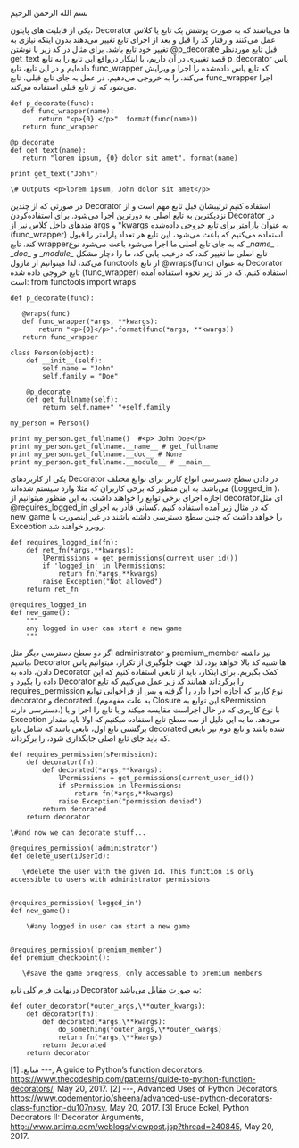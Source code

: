 
بسم الله الرحمن الرحیم

یکی از قابلیت های پایتون، Decorator ها می‌باشند که به صورت پوشش یک تابع یا کلاس عمل می‌کنند و رفتار کد را قبل و بعد از اجرای تابع تغییر می‌دهند بدون اینکه نیازی به تغییر خود تابع باشد. برای مثال در کد زیر با نوشتن @p_decorate قبل تابع موردنظر get_text قصد تغییری در آن داریم، با اینکار درواقع این تابع را به تابع p_decorator پاس داده‌ایم و در این تابع، تابع func_wrapper که تابع پاس داده‌شده را اجرا و ویرایش می‌کند، را به خروجی می‌دهیم. در عمل به جای تابع قبلی، تابع func_wrapper اجرا می‌شود که از تابع قبلی استفاده می‌کند.
```
def p_decorate(func):
   def func_wrapper(name):
       return "<p>{0} </p>". format(func(name))
   return func_wrapper

@p_decorate
def get_text(name):
   return "lorem ipsum, {0} dolor sit amet". format(name)

print get_text("John")

\# Outputs <p>lorem ipsum, John dolor sit amet</p>
```
در صورتی که از چندین Decorator استفاده کنیم ترتیبشان قبل تابع مهم است و از نزدیکترین به تابع اصلی به دورترین اجرا می‌شود. برای استفاده‌کردن Decorator در متدهای داخل کلاس نیز از args  و *kwargs به عنوان پارامتر برای تابع خروجی داده‌شده (func_wrapper) استفاده می‌کنیم که باعث می‌شود، این تابع هر تعداد پارامتر را قبول کند. تابع wrapperکه به جای تابع اصلی ما اجرا می‌شود باعث می‌شود نوع \__name\__ ، \__doc\__ و \__module\__ تابع اصلی ما تغییر کند، که درعیب یابی کد، ما را دچار مشکل می‌کند، لذا میتوانیم از ماژول functools از تابع @wraps(func) به عنوان Decorator تابع خروجی داده شده (func_wrapper) استفاده کنیم. که در کد زیر نحوه استفاده آمده است:
from functools import wraps
```
def p_decorate(func):

   @wraps(func)
   def func_wrapper(*args, **kwargs):
       return "<p>{0}</p>".format(func(*args, **kwargs))
   return func_wrapper

class Person(object):
    def __init__(self):
        self.name = "John"
        self.family = "Doe"

    @p_decorate
    def get_fullname(self):
        return self.name+" "+self.family

my_person = Person()

print my_person.get_fullname()  #<p> John Doe</p>
print my_person.get_fullname.__name__ # get_fullname
print my_person.get_fullname.__doc__ # None
print my_person.get_fullname.__module__ # __main__
```
یکی از کاربردهای Decorator در دادن سطح دسترسی انواع کاربر برای توابع مختلف می‌باشد. به این منظور که برخی کاربران که مثلا وارد سیستم شده‌اند (Logged_in )، اجازه اجرای برخی توابع را خواهند داشت. به این منظور میتوانیم از decoratorای مثل @reguires_logged_in که در مثال زیر آمده استفاده کنیم .کسانی قادر به اجرای new_game را خواهد داشت که چنین سطح دسترسی داشته باشند در غیر اینصورت با Exception روبرو خواهند شد.
```
def requires_logged_in(fn):
    def ret_fn(*args,**kwargs):
        lPermissions = get_permissions(current_user_id())
        if 'logged_in' in lPermissions:
            return fn(*args,**kwargs)
        raise Exception("Not allowed")
    return ret_fn

@requires_logged_in 
def new_game():
    """
    any logged in user can start a new game
    """
```
اگر دو سطح دسترسی دیگر مثل administrator و premium_member نیز داشته باشیم، Decorator ها شبیه کد بالا خواهد بود، لذا جهت جلوگیری از تکرار، میتوانیم پاس دادن، داده به Decorator کمک بگیریم. برای اینکار، باید از تابعی استفاده کنیم که این داده را بگیرد و Decorator  را برگرداند همانند کد زیر عمل می‌کنیم که تابع reguires_permission  نوع کاربر که اجازه اجرا دارد را گرفته و پس از فراخوانی توابع decorator و decorated ،(به علت مفهموم Closure این توابع به sPermission دسترسی دارند.) با نوع کاربری که در حال اجراست مقایسه میکند و یا تابع را اجرا و یا Exception می‌دهد. ما به این دلیل از سه سطح تابع استفاده میکنیم که اولا باید مقدار برگشتی تابع اول، تابعی باشد که شامل تابع decorated شده باشد و تابع دوم نیز تابعی که باید جای تابع اصلی جایگذاری شود، را برگرداند.
```
def requires_permission(sPermission):                            
    def decorator(fn):                                            
        def decorated(*args,**kwargs):                            
            lPermissions = get_permissions(current_user_id())     
            if sPermission in lPermissions:                       
                return fn(*args,**kwargs)                         
            raise Exception("permission denied")                  
        return decorated                                          
    return decorator       
    
\#and now we can decorate stuff...                                     

@requires_permission('administrator')
def delete_user(iUserId):
   
   \#delete the user with the given Id. This function is only accessible to users with administrator permissions
   

@requires_permission('logged_in')
def new_game():
    
    \#any logged in user can start a new game
    
    
@requires_permission('premium_member')
def premium_checkpoint():
   
   \#save the game progress, only accessable to premium members
```

درنهایت فرم کلی تابع Decorator به صورت مقابل می‌باشد:
```
def outer_decorator(*outer_args,\**outer_kwargs):                            
    def decorator(fn):                                            
        def decorated(*args,\**kwargs):                            
            do_something(*outer_args,\**outer_kwargs)                      
            return fn(*args,\**kwargs)                         
        return decorated                                          
    return decorator      
```
منابع:
[1] ---, A guide to Python’s function decorators, https://www.thecodeship.com/patterns/guide-to-python-function-decorators/, May 20, 2017.
[2] ---, Advanced Uses of Python Decorators, https://www.codementor.io/sheena/advanced-use-python-decorators-class-function-du107nxsv, May 20, 2017.
[3] Bruce Eckel, Python Decorators II: Decorator Arguments, http://www.artima.com/weblogs/viewpost.jsp?thread=240845, May 20, 2017.
